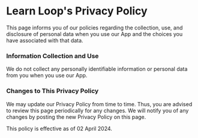# Learn Loop's Privacy Policy

This page informs you of our policies regarding the collection, use, and disclosure of personal data when you use our App and the choices you have associated with that data.

### Information Collection and Use
We do not collect any personally identifiable information or personal data from you when you use our App.

### Changes to This Privacy Policy
We may update our Privacy Policy from time to time. Thus, you are advised to review this page periodically for any changes. We will notify you of any changes by posting the new Privacy Policy on this page.

This policy is effective as of 02 April 2024.
